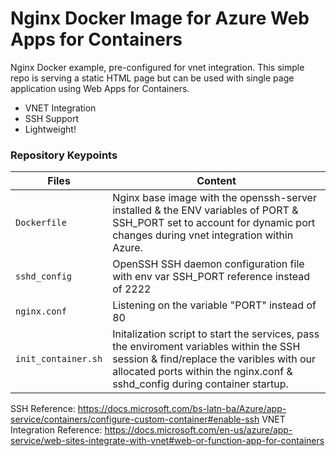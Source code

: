 # Nginx Docker Image for Azure Web Apps for Containers

Nginx Docker example, pre-configured for vnet integration. This simple repo is serving a static HTML page but can be used with single page application using Web Apps for Containers. 
- VNET Integration
- SSH Support
- Lightweight!

### Repository Keypoints  

| Files             |  Content                                   |
|----------------------|--------------------------------------------|
| `Dockerfile`           | Nginx base image with the openssh-server installed & the ENV variables of PORT & SSH_PORT set to account for dynamic port changes during vnet integration within Azure.          |
| `sshd_config`       | OpenSSH SSH daemon configuration file with env var SSH_PORT reference instead of 2222                     |
| `nginx.conf`       | Listening on the variable "PORT" instead of 80                  |
| `init_container.sh`               | Initalization script to start the services, pass the enviroment variables within the SSH session &  find/replace the varibles with our allocated ports within the nginx.conf & sshd_config during container startup. |


SSH Reference: https://docs.microsoft.com/bs-latn-ba/Azure/app-service/containers/configure-custom-container#enable-ssh
VNET Integration Reference: https://docs.microsoft.com/en-us/azure/app-service/web-sites-integrate-with-vnet#web-or-function-app-for-containers
